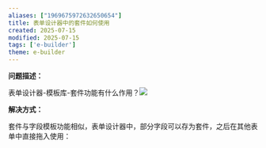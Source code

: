 ```yaml
---
aliases: ["1969675972632650654"]
title: 表单设计器中的套件如何使用
created: 2025-07-15
modified: 2025-07-15
tags: ['e-builder']
theme: e-builder
---
```


**问题描述：**

表单设计器-模板库-套件功能有什么作用？![](https://myhelpdoc.oss-cn-heyuan.aliyuncs.com/mdimages/ece420303a22bc7d1bad6dfd7cd0b0d9.jpg)

**解决方式：**

套件与字段模板功能相似，表单设计器中，部分字段可以存为套件，之后在其他表单中直接拖入使用：

